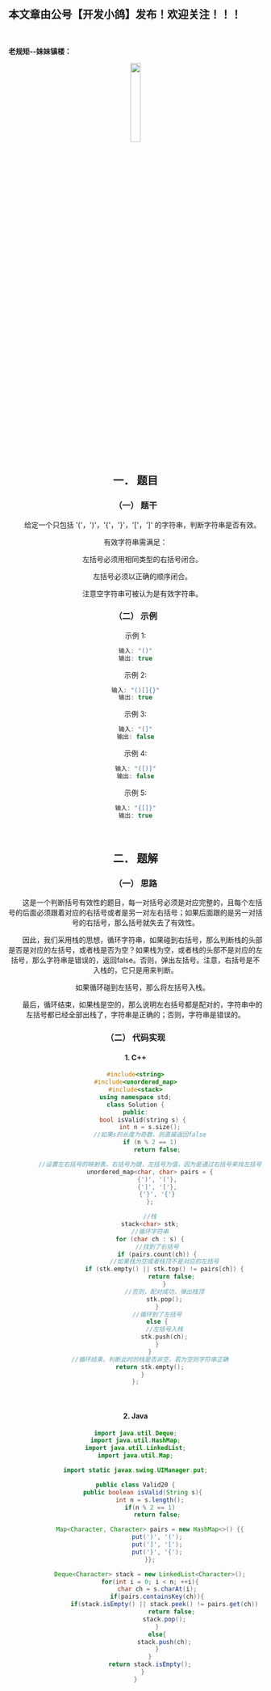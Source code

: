 ﻿## 本文章由公号【开发小鸽】发布！欢迎关注！！！
<br>

**老规矩--妹妹镇楼：**
<center>
<img src="https://img-blog.csdnimg.cn/20200721223424816.JPG"   width="20%">

## 一．	题目
### （一）	题干

 &nbsp;  &nbsp;  &nbsp;  &nbsp;给定一个只包括 '('，')'，'{'，'}'，'['，']' 的字符串，判断字符串是否有效。

有效字符串需满足：

 &nbsp;  &nbsp;  &nbsp;  &nbsp;左括号必须用相同类型的右括号闭合。
 
 &nbsp;  &nbsp;  &nbsp;  &nbsp;左括号必须以正确的顺序闭合。
 
 &nbsp;  &nbsp;  &nbsp;  &nbsp;注意空字符串可被认为是有效字符串。
<br>


### （二）	示例

示例 1:

```cpp
输入: "()"
输出: true
```

示例 2:

```cpp
输入: "()[]{}"
输出: true
```

示例 3:

```cpp
输入: "(]"
输出: false
```

示例 4:

```cpp
输入: "([)]"
输出: false
```

示例 5:

```cpp
输入: "{[]}"
输出: true
```

<br>



## 二．	题解
### （一）	思路
 &nbsp;  &nbsp;  &nbsp;  &nbsp;这是一个判断括号有效性的题目，每一对括号必须是对应完整的，且每个左括号的后面必须跟着对应的右括号或者是另一对左右括号；如果后面跟的是另一对括号的右括号，那么括号就失去了有效性。

 &nbsp;  &nbsp;  &nbsp;  &nbsp;因此，我们采用栈的思想，循环字符串，如果碰到右括号，那么判断栈的头部是否是对应的左括号，或者栈是否为空？如果栈为空，或者栈的头部不是对应的左括号，那么字符串是错误的，返回false。否则，弹出左括号。注意，右括号是不入栈的，它只是用来判断。

 &nbsp;  &nbsp;  &nbsp;  &nbsp;如果循环碰到左括号，那么将左括号入栈。

 &nbsp;  &nbsp;  &nbsp;  &nbsp;最后，循环结束，如果栈是空的，那么说明左右括号都是配对的，字符串中的左括号都已经全部出栈了，字符串是正确的；否则，字符串是错误的。
<br>



### （二）	代码实现
#### 1.	C++


```cpp
#include<string>
#include<unordered_map>
#include<stack>
using namespace std;
class Solution {
public:
	bool isValid(string s) {
		int n = s.size();
		//如果s的长度为奇数，则直接返回false
		if (n % 2 == 1)
			return false;

		//设置左右括号的映射表，右括号为键，左括号为值，因为是通过右括号来找左括号
		unordered_map<char, char> pairs = {
			{')', '('},
			{']', '['},
			{'}', '{'}
		};

		//栈
		stack<char> stk;
		//循环字符串
		for (char ch : s) {
			//找到了右括号
			if (pairs.count(ch)) {
				//如果栈为空或者栈顶不是对应的左括号
				if (stk.empty() || stk.top() != pairs[ch]) {
					return false;
				}
				//否则，配对成功，弹出栈顶
				stk.pop();
			}
			//循环到了左括号
			else {
				//左括号入栈
				stk.push(ch);
			}
		}
		//循环结束，判断此时的栈是否非空，若为空则字符串正确
		return stk.empty();
	}
};
```
<br>



#### 2.	Java

```java
import java.util.Deque;
import java.util.HashMap;
import java.util.LinkedList;
import java.util.Map;

import static javax.swing.UIManager.put;

public class Valid20 {
    public boolean isValid(String s){
        int n = s.length();
        if(n % 2 == 1)
            return false;

        Map<Character, Character> pairs = new HashMap<>() {{
            put(')', '(');
            put(']', '[');
            put('}', '{');
        }};

        Deque<Character> stack = new LinkedList<Character>();
        for(int i = 0; i < n; ++i){
            char ch = s.charAt(i);
            if(pairs.containsKey(ch)){
                if(stack.isEmpty() || stack.peek() != pairs.get(ch))
                    return false;
                stack.pop();
            }
            else{
                stack.push(ch);
            }
        }
        return stack.isEmpty();
    }
}
```


